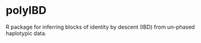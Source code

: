 # polyIBD

R package for inferring blocks of identity by descent (IBD) from un-phased haplotypic data.
